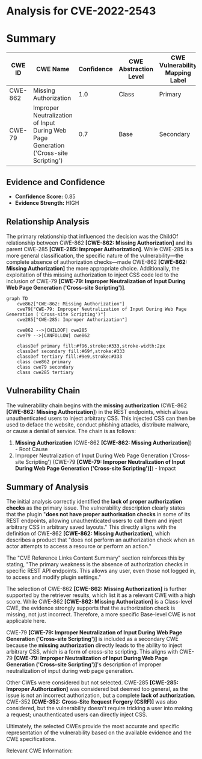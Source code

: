 # Analysis for CVE-2022-2543

# Summary
| CWE ID | CWE Name | Confidence | CWE Abstraction Level | CWE Vulnerability Mapping Label | CWE-Vulnerability Mapping Notes |
|---|---|---|---|---|---|
| CWE-862 | Missing Authorization | 1.0 | Class | Primary | Allowed-with-Review |
| CWE-79 | Improper Neutralization of Input During Web Page Generation ('Cross-site Scripting') | 0.7 | Base | Secondary | Allowed |

## Evidence and Confidence

*   **Confidence Score:** 0.85
*   **Evidence Strength:** HIGH

## Relationship Analysis
The primary relationship that influenced the decision was the ChildOf relationship between CWE-862 **[CWE-862: Missing Authorization]** and its parent CWE-285 **[CWE-285: Improper Authorization]**. While CWE-285 is a more general classification, the specific nature of the vulnerability—the complete absence of authorization checks—made CWE-862 **[CWE-862: Missing Authorization]** the more appropriate choice. Additionally, the exploitation of this missing authorization to inject CSS code led to the inclusion of CWE-79 **[CWE-79: Improper Neutralization of Input During Web Page Generation ('Cross-site Scripting')]**.

```mermaid
graph TD
    cwe862["CWE-862: Missing Authorization"]
    cwe79["CWE-79: Improper Neutralization of Input During Web Page Generation ('Cross-site Scripting')"]
    cwe285["CWE-285: Improper Authorization"]
    
    cwe862 -->|CHILDOF| cwe285
    cwe79 -->|CANFOLLOW| cwe862
    
    classDef primary fill:#f96,stroke:#333,stroke-width:2px
    classDef secondary fill:#69f,stroke:#333
    classDef tertiary fill:#9e9,stroke:#333
    class cwe862 primary
    class cwe79 secondary
    class cwe285 tertiary
```

## Vulnerability Chain
The vulnerability chain begins with the **missing authorization** (CWE-862 **[CWE-862: Missing Authorization]**) in the REST endpoints, which allows unauthenticated users to inject arbitrary CSS. This injected CSS can then be used to deface the website, conduct phishing attacks, distribute malware, or cause a denial of service. The chain is as follows:

1.  **Missing Authorization** (CWE-862 **[CWE-862: Missing Authorization]**) - Root Cause
2.  Improper Neutralization of Input During Web Page Generation ('Cross-site Scripting') (CWE-79 **[CWE-79: Improper Neutralization of Input During Web Page Generation ('Cross-site Scripting')]**) - Impact

## Summary of Analysis
The initial analysis correctly identified the **lack of proper authorization checks** as the primary issue. The vulnerability description clearly states that the plugin "**does not have proper authorisation checks** in some of its REST endpoints, allowing unauthenticated users to call them and inject arbitrary CSS in arbitrary saved layouts." This directly aligns with the definition of CWE-862 **[CWE-862: Missing Authorization]**, which describes a product that "does not perform an authorization check when an actor attempts to access a resource or perform an action."

The "CVE Reference Links Content Summary" section reinforces this by stating, "The primary weakness is the absence of authorization checks in specific REST API endpoints. This allows any user, even those not logged in, to access and modify plugin settings."

The selection of CWE-862 **[CWE-862: Missing Authorization]** is further supported by the retriever results, which list it as a relevant CWE with a high score. While CWE-862 **[CWE-862: Missing Authorization]** is a Class-level CWE, the evidence strongly supports that the authorization check is missing, not just incorrect. Therefore, a more specific Base-level CWE is not applicable here.

CWE-79 **[CWE-79: Improper Neutralization of Input During Web Page Generation ('Cross-site Scripting')]** is included as a secondary CWE because the **missing authorization** directly leads to the ability to inject arbitrary CSS, which is a form of cross-site scripting. This aligns with CWE-79 **[CWE-79: Improper Neutralization of Input During Web Page Generation ('Cross-site Scripting')]**'s description of improper neutralization of input during web page generation.

Other CWEs were considered but not selected. CWE-285 **[CWE-285: Improper Authorization]** was considered but deemed too general, as the issue is not an incorrect authorization, but a complete **lack of authorization**. CWE-352 **[CWE-352: Cross-Site Request Forgery (CSRF)]** was also considered, but the vulnerability doesn't require tricking a user into making a request; unauthenticated users can directly inject CSS.

Ultimately, the selected CWEs provide the most accurate and specific representation of the vulnerability based on the available evidence and the CWE specifications.

Relevant CWE Information:
